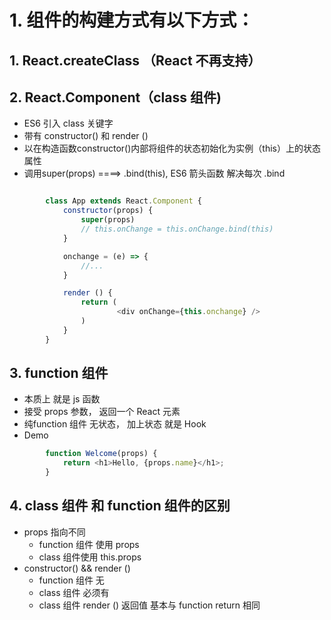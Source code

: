 # 1. 组件的构建方式有以下方式：

## 1. React.createClass （React 不再支持）

## 2. React.Component（class 组件)

-   ES6 引入 class 关键字
-   带有 constructor() 和 render ()
-   以在构造函数constructor()内部将组件的状态初始化为实例（this）上的状态属性
-   调用super(props) ====> .bind(this), ES6 箭头函数 解决每次 .bind

```javascript

        class App extends React.Component {
            constructor(props) {
                super(props)
                // this.onChange = this.onChange.bind(this)
            }

            onchange = (e) => {
                //...
            }

            render () {
                return (
                        <div onChange={this.onchange} />
                )
            }
        }
```

## 3. function 组件

-   本质上 就是 js 函数
-   接受 props 参数， 返回一个 React 元素
-   纯function 组件 无状态，  加上状态 就是 Hook
-   Demo

```javascript
        function Welcome(props) {
            return <h1>Hello, {props.name}</h1>;
        }
```

## 4. class 组件 和 function 组件的区别

-   props  指向不同
    -   function 组件 使用 props
    -   class 组件使用 this.props
-   constructor() && render ()
    -   function 组件 无
    -   class 组件 必须有
    -   class 组件 render ()   返回值  基本与 function return 相同

